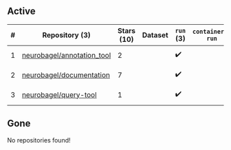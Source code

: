 ## Active
| # | Repository (3) | Stars (10) | Dataset | `run` (3) | `containers-run` | Last Modified |
| --- | --- | --- | --- | --- | --- | --- |
| 1 | [neurobagel/annotation_tool](https://github.com/neurobagel/annotation_tool) | 2 |  | :heavy_check_mark: |  | 2024-03-07 17:11:48+00:00 |
| 2 | [neurobagel/documentation](https://github.com/neurobagel/documentation) | 7 |  | :heavy_check_mark: |  | 2024-03-01 22:55:23+00:00 |
| 3 | [neurobagel/query-tool](https://github.com/neurobagel/query-tool) | 1 |  | :heavy_check_mark: |  | 2024-03-13 21:08:03+00:00 |

## Gone
No repositories found!
